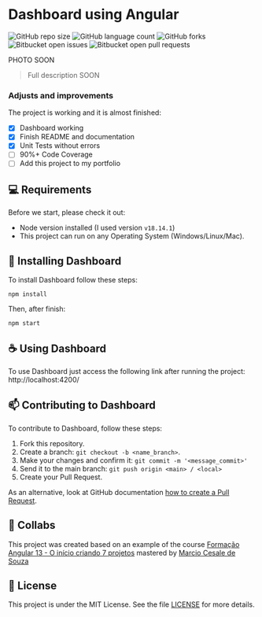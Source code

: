 # Dashboard using Angular

![GitHub repo size](https://img.shields.io/github/repo-size/mspdl/angular-dashboard?style=for-the-badge)
![GitHub language count](https://img.shields.io/github/languages/count/mspdl/angular-dashboard?style=for-the-badge)
![GitHub forks](https://img.shields.io/github/forks/mspdl/angular-dashboard?style=for-the-badge)
![Bitbucket open issues](https://img.shields.io/bitbucket/issues/mspdl/angular-dashboard?style=for-the-badge)
![Bitbucket open pull requests](https://img.shields.io/bitbucket/pr-raw/mspdl/angular-dashboard?style=for-the-badge)

PHOTO SOON

> Full description SOON

### Adjusts and improvements

The project is working and it is almost finished:

- [x] Dashboard working
- [x] Finish README and documentation
- [x] Unit Tests without errors
- [ ] 90%+ Code Coverage
- [ ] Add this project to my portfolio

## 💻 Requirements

Before we start, please check it out:

- Node version installed (I used version `v18.14.1`)
- This project can run on any Operating System (Windows/Linux/Mac).

## 🚀 Installing Dashboard

To install Dashboard follow these steps:

```
npm install
```

Then, after finish:

```
npm start
```

## ☕ Using Dashboard

To use Dashboard just access the following link after running the project:
http://localhost:4200/

## 📫 Contributing to Dashboard

To contribute to Dashboard, follow these steps:

1. Fork this repository.
2. Create a branch: `git checkout -b <name_branch>`.
3. Make your changes and confirm it: `git commit -m '<message_commit>'`
4. Send it to the main branch: `git push origin <main> / <local>`
5. Create your Pull Request.

As an alternative, look at GitHub documentation [how to create a Pull Request](https://help.github.com/en/github/collaborating-with-issues-and-pull-requests/creating-a-pull-request).

## 🤝 Collabs

This project was created based on an example of the course [Formação Angular 13 - O início criando 7 projetos](https://www.udemy.com/course/formacao-angular-inicio-criando-7-projetos/) mastered by [Marcio Cesale de Souza](https://www.udemy.com/user/marcio-casale-de-souza/) 

## 📝 License

This project is under the MIT License. See the file [LICENSE](LICENSE) for more details.
